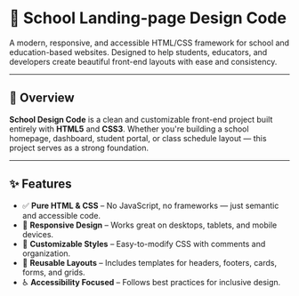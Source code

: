 # 🏫 School Landing-page Design Code

A modern, responsive, and accessible HTML/CSS framework for school and education-based websites. Designed to help students, educators, and developers create beautiful front-end layouts with ease and consistency.

---

## 📌 Overview

**School Design Code** is a clean and customizable front-end project built entirely with **HTML5** and **CSS3**. Whether you're building a school homepage, dashboard, student portal, or class schedule layout — this project serves as a strong foundation.

---

## ✨ Features

- ✅ **Pure HTML & CSS** – No JavaScript, no frameworks — just semantic and accessible code.
- 📱 **Responsive Design** – Works great on desktops, tablets, and mobile devices.
- 🎨 **Customizable Styles** – Easy-to-modify CSS with comments and organization.
- 🧱 **Reusable Layouts** – Includes templates for headers, footers, cards, forms, and grids.
- ♿ **Accessibility Focused** – Follows best practices for inclusive design.

